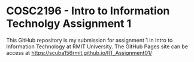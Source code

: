 # COSC2196 - Intro to Information Technolgy Assignment 1

 This GitHub repository is my submission for assignment 1 in Intro to Information Technology at RMIT University. The GitHub Pages site can be access at https://scuba156rmit.github.io/IIT_Assignment01/
